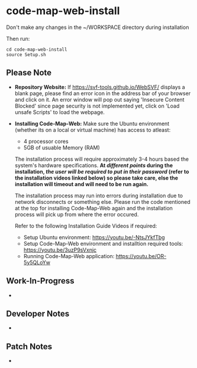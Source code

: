 # code-map-web-install

Don't make any changes in the ~/WORKSPACE directory during installation

Then run:

```
cd code-map-web-install
source Setup.sh
```

## Please Note

- **Repository Website:** If  https://svf-tools.github.io/WebSVF/  displays a blank page, please find an error icon in the address bar of your browser and click on it. An error window will pop out saying 'Insecure Content Blocked' since page security is not implemented yet, click on 'Load unsafe Scripts' to load the webpage.

- **Installing Code-Map-Web:** Make sure the Ubuntu environment (whether its on a local or virtual machine) has access to atleast: 
    - 4 processor cores
    - 5GB of usuable Memory (RAM)

    The installation process will require approximately 3-4 hours based the system's hardware specifications.
    __At *different points* during the installation, *the user will be required to put in their password* (refer to the installation videos linked below) so please take care, else the installation will timeout and will need to be run again.__

    The installation process may run into errors during installation due to network disconnects or something else. Please run the code mentioned at the top for installing Code-Map-Web again and the installation process will pick up from where the error occured.

    Refer to the following Installation Guide Videos if required:
    - Setup Ubuntu environment: https://youtu.be/-NtsJYkfTbg
    - Setup Code-Map-Web environment and installtion required tools: https://youtu.be/3uzP9sVxnjc
    - Running Code-Map-Web application: https://youtu.be/OR-5y5QLoYw

## Work-In-Progress

- 

## Developer Notes

- 

## Patch Notes

- 

